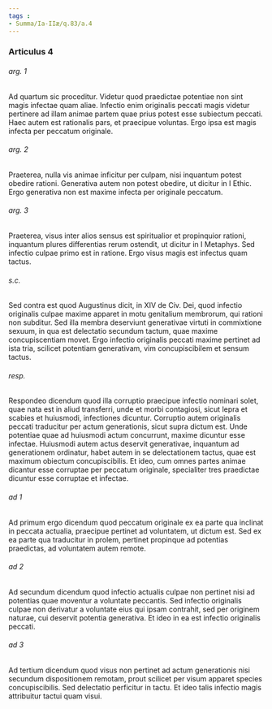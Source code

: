 ```yaml
---
tags : 
- Summa/Ia-IIæ/q.83/a.4
---
```


### Articulus 4

###### arg. 1
Ad quartum sic proceditur. Videtur quod praedictae potentiae non sint magis infectae quam aliae. Infectio enim originalis peccati magis videtur pertinere ad illam animae partem quae prius potest esse subiectum peccati. Haec autem est rationalis pars, et praecipue voluntas. Ergo ipsa est magis infecta per peccatum originale.

###### arg. 2
Praeterea, nulla vis animae inficitur per culpam, nisi inquantum potest obedire rationi. Generativa autem non potest obedire, ut dicitur in I Ethic. Ergo generativa non est maxime infecta per originale peccatum.

###### arg. 3
Praeterea, visus inter alios sensus est spiritualior et propinquior rationi, inquantum plures differentias rerum ostendit, ut dicitur in I Metaphys. Sed infectio culpae primo est in ratione. Ergo visus magis est infectus quam tactus.

###### s.c.
Sed contra est quod Augustinus dicit, in XIV de Civ. Dei, quod infectio originalis culpae maxime apparet in motu genitalium membrorum, qui rationi non subditur. Sed illa membra deserviunt generativae virtuti in commixtione sexuum, in qua est delectatio secundum tactum, quae maxime concupiscentiam movet. Ergo infectio originalis peccati maxime pertinet ad ista tria, scilicet potentiam generativam, vim concupiscibilem et sensum tactus.

###### resp.
Respondeo dicendum quod illa corruptio praecipue infectio nominari solet, quae nata est in aliud transferri, unde et morbi contagiosi, sicut lepra et scabies et huiusmodi, infectiones dicuntur. Corruptio autem originalis peccati traducitur per actum generationis, sicut supra dictum est. Unde potentiae quae ad huiusmodi actum concurrunt, maxime dicuntur esse infectae. Huiusmodi autem actus deservit generativae, inquantum ad generationem ordinatur, habet autem in se delectationem tactus, quae est maximum obiectum concupiscibilis. Et ideo, cum omnes partes animae dicantur esse corruptae per peccatum originale, specialiter tres praedictae dicuntur esse corruptae et infectae.

###### ad 1
Ad primum ergo dicendum quod peccatum originale ex ea parte qua inclinat in peccata actualia, praecipue pertinet ad voluntatem, ut dictum est. Sed ex ea parte qua traducitur in prolem, pertinet propinque ad potentias praedictas, ad voluntatem autem remote.

###### ad 2
Ad secundum dicendum quod infectio actualis culpae non pertinet nisi ad potentias quae moventur a voluntate peccantis. Sed infectio originalis culpae non derivatur a voluntate eius qui ipsam contrahit, sed per originem naturae, cui deservit potentia generativa. Et ideo in ea est infectio originalis peccati.

###### ad 3
Ad tertium dicendum quod visus non pertinet ad actum generationis nisi secundum dispositionem remotam, prout scilicet per visum apparet species concupiscibilis. Sed delectatio perficitur in tactu. Et ideo talis infectio magis attribuitur tactui quam visui.

